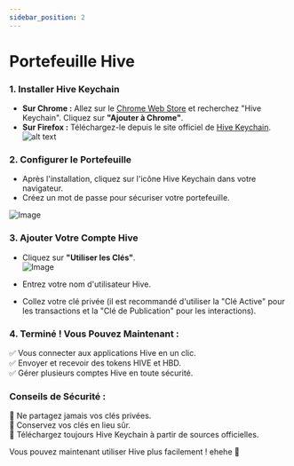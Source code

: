 ```yaml
---
sidebar_position: 2
---
```


# Portefeuille Hive

### **1. Installer Hive Keychain**  
- **Sur Chrome :** Allez sur le [Chrome Web Store](https://chrome.google.com/webstore) et recherchez "Hive Keychain". Cliquez sur **"Ajouter à Chrome"**.  
- **Sur Firefox :** Téléchargez-le depuis le site officiel de [Hive Keychain](https://hive-keychain.com).  
![alt text](image.png)

### **2. Configurer le Portefeuille**  
- Après l'installation, cliquez sur l'icône Hive Keychain dans votre navigateur.  
- Créez un mot de passe pour sécuriser votre portefeuille.  

![Image](https://ipfs.skatehive.app/ipfs/QmVavmvptLv455oWxdxnuunnoyiMsZU4M66BPSoNBL8rKv)

### **3. Ajouter Votre Compte Hive**  
- Cliquez sur **"Utiliser les Clés"**.  
![Image](https://ipfs.skatehive.app/ipfs/QmY6ePRFSBL2ZzN17p23sBPKt197BNtEk5K3kqa8VTdBb2)  

- Entrez votre nom d'utilisateur Hive.  
- Collez votre clé privée (il est recommandé d'utiliser la "Clé Active" pour les transactions et la "Clé de Publication" pour les interactions).  

### **4. Terminé ! Vous Pouvez Maintenant :**  
✅ Vous connecter aux applications Hive en un clic.  
✅ Envoyer et recevoir des tokens HIVE et HBD.  
✅ Gérer plusieurs comptes Hive en toute sécurité.  

### **Conseils de Sécurité :**  
🔹 Ne partagez jamais vos clés privées.  
🔹 Conservez vos clés en lieu sûr.  
🔹 Téléchargez toujours Hive Keychain à partir de sources officielles.  

Vous pouvez maintenant utiliser Hive plus facilement ! ehehe 🚀 
